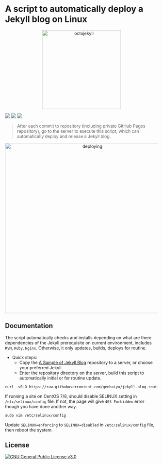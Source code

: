 # A script to automatically deploy a Jekyll blog on Linux

<p quote align="center"><img src="https://user-images.githubusercontent.com/17850202/264347872-8fd87cae-80dd-4721-b60a-dbc4578eadfc.png" width="260" alt="octojekyll"></p>

[![](https://img.shields.io/github/actions/workflow/status/genhaiyu/jekyll-blog-routine-deploy-script/check-build.yml)](https://github.com/genhaiyu/jekyll-blog-routine-deploy-script/blob/master/.github/workflows/check-build.yml)
[![](https://img.shields.io/badge/CentOS_7%2C_Stream_8_x86%2F64-2aa198?style=flat&logo=github&logoColor=72f54a)]()
[![](https://img.shields.io/badge/Ubuntu_20.04%2C_22.04.2_LTS%2C_23.04_x86%2F64-bb7a02?style=flat&logo=github&logoColor=4e3e51)]()

> After each commit to repository (including private GitHub Pages repository), go to the server to execute this script, which can automatically deploy and release a Jekyll blog.

<p quote align="center"><img src="https://user-images.githubusercontent.com/17850202/265168014-41ed930f-dd74-4783-8104-c55f638b8338.gif" width="560" alt="deploying"/></p>

## Documentation

The script automatically checks and installs depending on what are there dependencies of the Jekyll prerequisite on current environment, includes `RVM`, `Ruby`, `Nginx`.
Otherwise, it only updates, builds, deploys for routine.

- Quick steps:
    * Copy the [A Sample of Jekyll Blog](https://github.com/genhaiyu/jekyll-example) repository to a server, or choose your preferred Jekyll.
    * Enter the repository directory on the server, build this script to automatically initial or for routine update.

```markdown
curl -sSLO https://raw.githubusercontent.com/genhaiyu/jekyll-blog-routine-deploy-script/master/deploy.sh && chmod a+x deploy.sh && bash deploy.sh
```

If running a site on CentOS 7/8, should disable SELINUX setting in `/etc/selinux/config` file.
If not, the page will give `403 Forbidden` error though you have done another way.

```markdown
sudo vim /etc/selinux/config
```

Update `SELINUX=enforcing` to `SELINUX=disabled` in `/etc/selinux/config` file, then reboot the system.

## License

[![GNU General Public License v3.0](https://img.shields.io/github/license/genhaiyu/jekyll-blog-routine-deploy-script)](https://github.com/genhaiyu/jekyll-blog-routine-deploy-script/blob/master/LICENSE)
